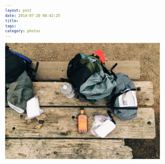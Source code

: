 ```yaml
---
layout: post
date: 2014-07-20 08:42:25
title: 
tags:
category: photos
---
```


![title](/assets/photoblog/camping-supplies.jpg)